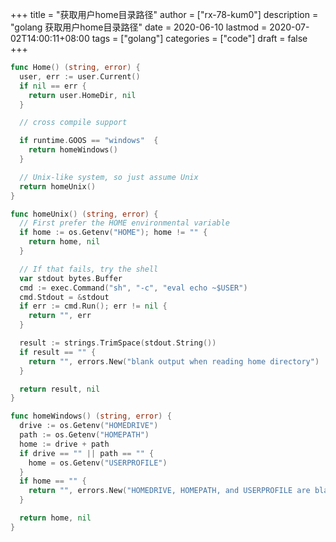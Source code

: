 +++
title = "获取用户home目录路径"
author = ["rx-78-kum0"]
description = "golang 获取用户home目录路径"
date = 2020-06-10
lastmod = 2020-07-02T14:00:11+08:00
tags = ["golang"]
categories = ["code"]
draft = false
+++

```go
func Home() (string, error) {
  user, err := user.Current()
  if nil == err {
    return user.HomeDir, nil
  }

  // cross compile support

  if runtime.GOOS == "windows"  {
    return homeWindows()
  }

  // Unix-like system, so just assume Unix
  return homeUnix()
}

func homeUnix() (string, error) {
  // First prefer the HOME environmental variable
  if home := os.Getenv("HOME"); home != "" {
    return home, nil
  }

  // If that fails, try the shell
  var stdout bytes.Buffer
  cmd := exec.Command("sh", "-c", "eval echo ~$USER")
  cmd.Stdout = &stdout
  if err := cmd.Run(); err != nil {
    return "", err
  }

  result := strings.TrimSpace(stdout.String())
  if result == "" {
    return "", errors.New("blank output when reading home directory")
  }

  return result, nil
}

func homeWindows() (string, error) {
  drive := os.Getenv("HOMEDRIVE")
  path := os.Getenv("HOMEPATH")
  home := drive + path
  if drive == "" || path == "" {
    home = os.Getenv("USERPROFILE")
  }
  if home == "" {
    return "", errors.New("HOMEDRIVE, HOMEPATH, and USERPROFILE are blank")
  }

  return home, nil
}
```
